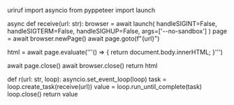 uriruf import asyncio
from pyppeteer import launch

async def receive(url: str):
  browser = await launch(
    handleSIGINT=False,
    handleSIGTERM=False,
    handleSIGHUP=False,
    args=['--no-sandbox']
  )
  page = await browser.newPage()
  await page.goto(f"{url}")

  html = await page.evaluate('''() => {
    return document.body.innerHTML;
  }''')

  await page.close()
  await browser.close()
  return html


def r(url: str, loop):
  asyncio.set_event_loop(loop)
  task = loop.create_task(receive(url))
  value = loop.run_until_complete(task)
  loop.close()
  return value
